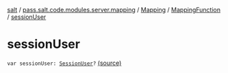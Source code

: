 [salt](../../../index.md) / [pass.salt.code.modules.server.mapping](../../index.md) / [Mapping](../index.md) / [MappingFunction](index.md) / [sessionUser](./session-user.md)

# sessionUser

`var sessionUser: `[`SessionUser`](../../../pass.salt.code.modules.server.security/-session-user/index.md)`?` [(source)](https://github.com/kurbaniec-tgm/salt/tree/master/code/modules/server/mapping/Mapping.kt#L46)